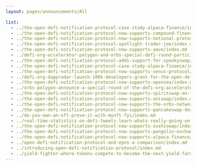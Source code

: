 ```yaml
---
layout: pages/announcements/All

list:
  - ../the-open-defi-notification-protocol-case-study-alpaca-finance/index.md
  - ../the-open-defi-notification-protocol-now-supports-compound-finance/index.md
  - ../the-open-defi-notification-protocol-now-supports-notional-protocol/index.md
  - ../the-open-defi-notification-protocol-spotlight-trader-joe/index.md
  - ../the-open-defi-notification-protocol-now-supports-aave/index.md
  - ../defi-org-accelerator-polygon-and-orbs-special-defi-round-participating-projects-announcement/index.md
  - ../the-open-defi-notification-protocol-adds-support-for-spookyswap/index.md
  - ../the-open-defi-notification-protocol-case-study-alpaca-finance/index.md
  - ../the-open-defi-notification-protocol-now-supports-venus-protocol/index.md
  - ../defi-org-dappradar-launch-100k-developers-grant-for-the-open-defi-notification-protocol/index.md
  - ../the-open-defi-notification-protocol-now-supports-opensea/index.md
  - ../orbs-polygon-announce-a-special-round-of-the-defi-org-accelerator/index.md
  - ../the-open-defi-notification-protocol-now-supports-spiritswap-on-fantom/index.md
  - ../the-open-defi-notification-protocol-now-supports-uniswap/index.md
  - ../the-open-defi-notification-protocol-now-supports-the-orbs-network/index.md
  - ../the-open-defi-notification-protocol-now-supports-pancakeswap-dex/index.md
  - ../do-you-own-an-nft-prove-it-with-mynft-fyi/index.md
  - ../real-time-statistics-on-defi-tweets-learn-whats-really-going-on-crypto-twitter/index.md
  - ../the-open-defi-notification-protocol-now-supports-sushiswap/index.md
  - ../the-open-defi-notification-protocol-now-supports-pangolin-exchange/index.md
  - ../the-open-defi-notification-protocol-now-supports-alpaca-finance/index.md
  - ../open-defi-notification-protocol-and-epns-a-comparison/index.md
  - ../introducing-open-defi-notification-protocol/index.md
  - ../yield-fighter-where-tokens-compete-to-become-the-next-yield-farm/index.md
---
```

